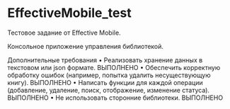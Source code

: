 # EffectiveMobile_test

Тестовое задание от Effective Mobile.

Консольное приложение управления библиотекой.

Дополнительные требования
 • Реализовать хранение данных в текстовом или json формате. ВЫПОЛНЕНО
 • Обеспечить корректную обработку ошибок (например, попытка удалить несуществующую книгу). ВЫПОЛНЕНО
 • Написать функции для каждой операции (добавление, удаление, поиск, отображение, изменение статуса). ВЫПОЛНЕНО
 • Не использовать сторонние библиотеки. ВЫПОЛНЕНО
